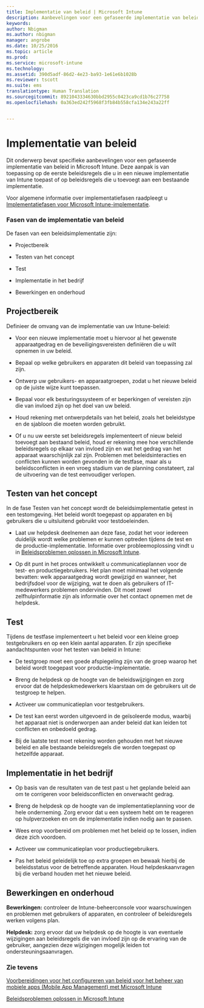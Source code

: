 ```yaml
---
title: Implementatie van beleid | Microsoft Intune
description: Aanbevelingen voor een gefaseerde implementatie van beleid in Microsoft Intune.
keywords: 
author: Nbigman
ms.author: nbigman
manager: angrobe
ms.date: 10/25/2016
ms.topic: article
ms.prod: 
ms.service: microsoft-intune
ms.technology: 
ms.assetid: 390d5adf-86d2-4e23-ba93-1e61e6b1028b
ms.reviewer: tscott
ms.suite: ems
translationtype: Human Translation
ms.sourcegitcommit: 8921043334630bbd2955c0423ca9cd1b76c27758
ms.openlocfilehash: 0a363ed242f5968f3fb84b558cfa134e243a22ff


---
```


# Implementatie van beleid
Dit onderwerp bevat specifieke aanbevelingen voor een gefaseerde implementatie van beleid in Microsoft Intune. Deze aanpak is van toepassing op de eerste beleidsregels die u in een nieuwe implementatie van Intune toepast of op beleidsregels die u toevoegt aan een bestaande implementatie.

Voor algemene informatie over implementatiefasen raadpleegt u [Implementatiefasen voor Microsoft Intune-implementatie](rollout-phases-for-microsoft-intune-deployment.md).

### Fasen van de implementatie van beleid
De fasen van een beleidsimplementatie zijn:

-   Projectbereik

-   Testen van het concept

-   Test

-   Implementatie in het bedrijf

-   Bewerkingen en onderhoud

## Projectbereik
Definieer de omvang van de implementatie van uw Intune-beleid:

-   Voor een nieuwe implementatie moet u hiervoor al het gewenste apparaatgedrag en de beveiligingsvereisten definiëren die u wilt opnemen in uw beleid.

-   Bepaal op welke gebruikers en apparaten dit beleid van toepassing zal zijn.

-   Ontwerp uw gebruikers- en apparaatgroepen, zodat u het nieuwe beleid op de juiste wijze kunt toepassen.

-   Bepaal voor elk besturingssysteem of er beperkingen of vereisten zijn die van invloed zijn op het doel van uw beleid.

-   Houd rekening met ontwerpdetails van het beleid, zoals het beleidstype en de sjabloon die moeten worden gebruikt.

-   Of u nu uw eerste set beleidsregels implementeert of nieuw beleid toevoegt aan bestaand beleid, houd er rekening mee hoe verschillende beleidsregels op elkaar van invloed zijn en wat het gedrag van het apparaat waarschijnlijk zal zijn. Problemen met beleidsinteracties en conflicten kunnen worden gevonden in de testfase, maar als u beleidsconflicten in een vroeg stadium van de planning constateert, zal de uitvoering van de test eenvoudiger verlopen.

## Testen van het concept
In de fase Testen van het concept wordt de beleidsimplementatie getest in een testomgeving. Het beleid wordt toegepast op apparaten en bij gebruikers die u uitsluitend gebruikt voor testdoeleinden.

-   Laat uw helpdesk deelnemen aan deze fase, zodat het voor iedereen duidelijk wordt welke problemen er kunnen optreden tijdens de test en de productie-implementatie. Informatie over probleemoplossing vindt u in [Beleidsproblemen oplossen in Microsoft Intune](/intune/troubleshoot/troubleshoot-policies-in-microsoft-intune).

-   Op dit punt in het proces ontwikkelt u communicatieplannen voor de test- en productiegebruikers. Het plan moet minimaal het volgende bevatten: welk apparaatgedrag wordt gewijzigd en wanneer, het bedrijfsdoel voor de wijziging, wat te doen als gebruikers of IT-medewerkers problemen ondervinden. Dit moet zowel zelfhulpinformatie zijn als informatie over het contact opnemen met de helpdesk.

## Test
Tijdens de testfase implementeert u het beleid voor een kleine groep testgebruikers en op een klein aantal apparaten. Er zijn specifieke aandachtspunten voor het testen van beleid in Intune:

-   De testgroep moet een goede afspiegeling zijn van de groep waarop het beleid wordt toegepast voor productie-implementatie.

-   Breng de helpdesk op de hoogte van de beleidswijzigingen en zorg ervoor dat de helpdeskmedewerkers klaarstaan om de gebruikers uit de testgroep te helpen.

-   Activeer uw communicatieplan voor testgebruikers.

-   De test kan eerst worden uitgevoerd in de geïsoleerde modus, waarbij het apparaat niet is onderworpen aan ander beleid dat kan leiden tot conflicten en onbedoeld gedrag.

-   Bij de laatste test moet rekening worden gehouden met het nieuwe beleid en alle bestaande beleidsregels die worden toegepast op hetzelfde apparaat.

## Implementatie in het bedrijf

-   Op basis van de resultaten van de test past u het geplande beleid aan om te corrigeren voor beleidsconflicten en onverwacht gedrag.

-   Breng de helpdesk op de hoogte van de implementatieplanning voor de hele onderneming. Zorg ervoor dat u een systeem hebt om te reageren op hulpverzoeken en om de implementatie indien nodig aan te passen.

-   Wees erop voorbereid om problemen met het beleid op te lossen, indien deze zich voordoen.

-   Activeer uw communicatieplan voor productiegebruikers.

-   Pas het beleid geleidelijk toe op extra groepen en bewaak hierbij de beleidsstatus voor de betreffende apparaten. Houd helpdeskaanvragen bij die verband houden met het nieuwe beleid.

## Bewerkingen en onderhoud
**Bewerkingen:** controleer de Intune-beheerconsole voor waarschuwingen en problemen met gebruikers of apparaten, en controleer of beleidsregels werken volgens plan.

**Helpdesk:** zorg ervoor dat uw helpdesk op de hoogte is van eventuele wijzigingen aan beleidsregels die van invloed zijn op de ervaring van de gebruiker, aangezien deze wijzigingen mogelijk leiden tot ondersteuningsaanvragen.


### Zie tevens
[Voorbereidingen voor het configureren van beleid voor het beheer van mobiele apps (Mobile App Management) met Microsoft Intune](/intune/deploy-use/get-ready-to-configure-mobile-app-management-policies-with-microsoft-intune)

[Beleidsproblemen oplossen in Microsoft Intune](/intune/troubleshoot/troubleshoot-policies-in-microsoft-intune)



<!--HONumber=Oct16_HO4-->


